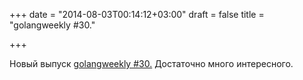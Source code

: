 +++
date = "2014-08-03T00:14:12+03:00"
draft = false
title = "golangweekly #30."

+++

<p>Новый выпуск&nbsp;<a href="http://www.golangweekly.com/archive/go-newsletter-issue-30/">golangweekly #30.</a> Достаточно много интересного.</p>

